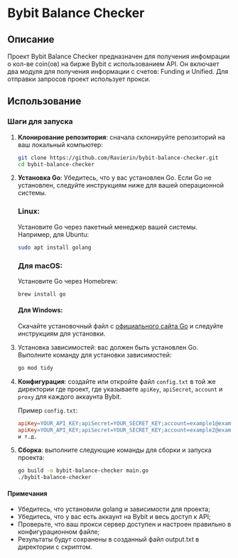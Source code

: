 # Bybit Balance Checker

## Описание

Проект Bybit Balance Checker предназначен для получения инфомрации о кол-ве coin(ов) на бирже Bybit с использованием API. Он включает два модуля для получения информации с счетов: Funding и Unified. Для отправки запросов проект использует прокси.

## Использование

### Шаги для запуска

1. **Клонирование репозитория**: сначала склонируйте репозиторий на ваш локальный компьютер:
   ```bash
   git clone https://github.com/Ravierin/bybit-balance-checker.git
   cd bybit-balance-checker
   ```
2. **Установка Go**: Убедитесь, что у вас установлен Go. Если Go не установлен, следуйте инструкциям ниже для вашей операционной системы.

   ### Linux:

   Установите Go через пакетный менеджер вашей системы. Например, для Ubuntu:
   ```bash
   sudo apt install golang
   ```
   ### Для macOS:

   Установите Go через Homebrew:
   ```bash
   brew install go
   ```
   #### Для Windows:

   Скачайте установочный файл с [официального сайта Go](https://go.dev/dl/) и следуйте инструкциям для установки.

3. Установка зависимостей:  вас должен быть установлен Go. Выполните команду для установки зависимостей:
   ```bash
   go mod tidy
   ```
4. **Конфигурация**: создайте или откройте файл `config.txt` в той же директории где проект, где указываете `apiKey`, `apiSecret`, `account` и `proxy` для каждого аккаунта Bybit.

   Пример `config.txt`:
   ```makefile
   apiKey=YOUR_API_KEY;apiSecret=YOUR_SECRET_KEY;account=example1@example.com;proxy=IP:PORT:LOGIN:PASSWORD
   apiKey=YOUR_API_KEY;apiSecret=YOUR_SECRET_KEY;account=example2@example.com;proxy=IP:PORT:LOGIN:PASSWORD
   и т.д.
   ```
5. **Сборка**: выполните следующие команды для сборки и запуска проекта:
   ```bash
   go build -o bybit-balance-checker main.go 
   ./bybit-balance-checker
   ```
   
#### Примечания
   - Убедитесь, что установили golang и зависимости для проекта;
   - Убедитесь, что у вас есть аккаунт на Bybit и весь доступ к API;
   - Проверьте, что ваш прокси сервер доступен и настроен правильно в конфигурационном файле;
   - Результаты будут сохранены в созданный файл output.txt в директории с скриптом.


